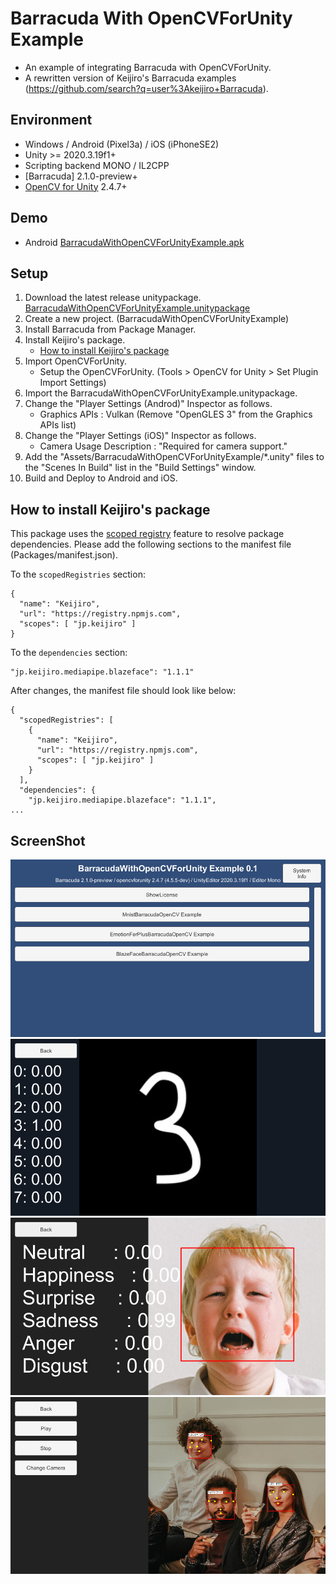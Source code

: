 # Barracuda With OpenCVForUnity Example
- An example of integrating Barracuda with OpenCVForUnity.
- A rewritten version of Keijiro's Barracuda examples (https://github.com/search?q=user%3Akeijiro+Barracuda).


## Environment
- Windows / Android (Pixel3a) / iOS (iPhoneSE2)
- Unity >= 2020.3.19f1+
- Scripting backend MONO / IL2CPP
- [Barracuda] 2.1.0-preview+
- [OpenCV for Unity](https://assetstore.unity.com/packages/tools/integration/opencv-for-unity-21088?aid=1011l4ehR) 2.4.7+


## Demo
- Android [BarracudaWithOpenCVForUnityExample.apk](https://github.com/EnoxSoftware/BarracudaWithOpenCVForUnityExample/releases)


## Setup
1. Download the latest release unitypackage. [BarracudaWithOpenCVForUnityExample.unitypackage](https://github.com/EnoxSoftware/BarracudaWithOpenCVForUnityExample/releases)
1. Create a new project. (BarracudaWithOpenCVForUnityExample)
1. Install Barracuda from Package Manager.
1. Install Keijiro's package.
    * [How to install Keijiro's package](#how-to-install-keijiros-package)
1. Import OpenCVForUnity.
    * Setup the OpenCVForUnity. (Tools > OpenCV for Unity > Set Plugin Import Settings)
1. Import the BarracudaWithOpenCVForUnityExample.unitypackage.
1. Change the "Player Settings (Androd)" Inspector as follows.
    * Graphics APIs : Vulkan (Remove "OpenGLES 3" from the Graphics APIs list)
1. Change the "Player Settings (iOS)" Inspector as follows.
    * Camera Usage Description : "Required for camera support."
1. Add the "Assets/BarracudaWithOpenCVForUnityExample/*.unity" files to the "Scenes In Build" list in the "Build Settings" window.
1. Build and Deploy to Android and iOS.


## How to install Keijiro's package
This package uses the [scoped registry] feature to resolve package dependencies.
Please add the following sections to the manifest file (Packages/manifest.json).

[scoped registry]: https://docs.unity3d.com/Manual/upm-scoped.html

To the `scopedRegistries` section:

```
{
  "name": "Keijiro",
  "url": "https://registry.npmjs.com",
  "scopes": [ "jp.keijiro" ]
}
```

To the `dependencies` section:

```
"jp.keijiro.mediapipe.blazeface": "1.1.1"
```

After changes, the manifest file should look like below:

```
{
  "scopedRegistries": [
    {
      "name": "Keijiro",
      "url": "https://registry.npmjs.com",
      "scopes": [ "jp.keijiro" ]
    }
  ],
  "dependencies": {
    "jp.keijiro.mediapipe.blazeface": "1.1.1",
...
```


## ScreenShot
![screenshot01.jpg](screenshot01.jpg) 
![screenshot02.jpg](screenshot02.jpg) 
![screenshot03.jpg](screenshot03.jpg) 
![screenshot04.jpg](screenshot04.jpg) 
